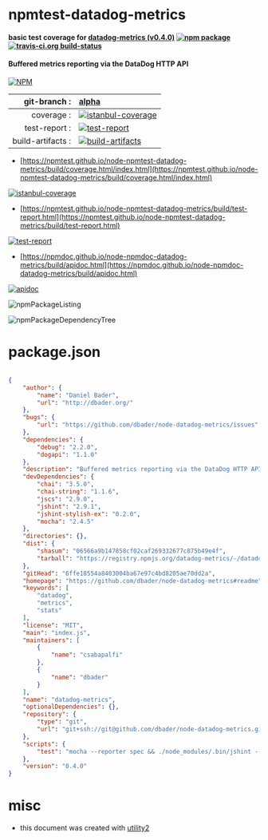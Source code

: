 # npmtest-datadog-metrics

#### basic test coverage for  [datadog-metrics (v0.4.0)](https://github.com/dbader/node-datadog-metrics#readme)  [![npm package](https://img.shields.io/npm/v/npmtest-datadog-metrics.svg?style=flat-square)](https://www.npmjs.org/package/npmtest-datadog-metrics) [![travis-ci.org build-status](https://api.travis-ci.org/npmtest/node-npmtest-datadog-metrics.svg)](https://travis-ci.org/npmtest/node-npmtest-datadog-metrics)

#### Buffered metrics reporting via the DataDog HTTP API

[![NPM](https://nodei.co/npm/datadog-metrics.png?downloads=true&downloadRank=true&stars=true)](https://www.npmjs.com/package/datadog-metrics)

| git-branch : | [alpha](https://github.com/npmtest/node-npmtest-datadog-metrics/tree/alpha)|
|--:|:--|
| coverage : | [![istanbul-coverage](https://npmtest.github.io/node-npmtest-datadog-metrics/build/coverage.badge.svg)](https://npmtest.github.io/node-npmtest-datadog-metrics/build/coverage.html/index.html)|
| test-report : | [![test-report](https://npmtest.github.io/node-npmtest-datadog-metrics/build/test-report.badge.svg)](https://npmtest.github.io/node-npmtest-datadog-metrics/build/test-report.html)|
| build-artifacts : | [![build-artifacts](https://npmtest.github.io/node-npmtest-datadog-metrics/glyphicons_144_folder_open.png)](https://github.com/npmtest/node-npmtest-datadog-metrics/tree/gh-pages/build)|

- [https://npmtest.github.io/node-npmtest-datadog-metrics/build/coverage.html/index.html](https://npmtest.github.io/node-npmtest-datadog-metrics/build/coverage.html/index.html)

[![istanbul-coverage](https://npmtest.github.io/node-npmtest-datadog-metrics/build/screenCapture.buildCi.browser.%252Ftmp%252Fbuild%252Fcoverage.lib.html.png)](https://npmtest.github.io/node-npmtest-datadog-metrics/build/coverage.html/index.html)

- [https://npmtest.github.io/node-npmtest-datadog-metrics/build/test-report.html](https://npmtest.github.io/node-npmtest-datadog-metrics/build/test-report.html)

[![test-report](https://npmtest.github.io/node-npmtest-datadog-metrics/build/screenCapture.buildCi.browser.%252Ftmp%252Fbuild%252Ftest-report.html.png)](https://npmtest.github.io/node-npmtest-datadog-metrics/build/test-report.html)

- [https://npmdoc.github.io/node-npmdoc-datadog-metrics/build/apidoc.html](https://npmdoc.github.io/node-npmdoc-datadog-metrics/build/apidoc.html)

[![apidoc](https://npmdoc.github.io/node-npmdoc-datadog-metrics/build/screenCapture.buildCi.browser.%252Ftmp%252Fbuild%252Fapidoc.html.png)](https://npmdoc.github.io/node-npmdoc-datadog-metrics/build/apidoc.html)

![npmPackageListing](https://npmtest.github.io/node-npmtest-datadog-metrics/build/screenCapture.npmPackageListing.svg)

![npmPackageDependencyTree](https://npmtest.github.io/node-npmtest-datadog-metrics/build/screenCapture.npmPackageDependencyTree.svg)



# package.json

```json

{
    "author": {
        "name": "Daniel Bader",
        "url": "http://dbader.org/"
    },
    "bugs": {
        "url": "https://github.com/dbader/node-datadog-metrics/issues"
    },
    "dependencies": {
        "debug": "2.2.0",
        "dogapi": "1.1.0"
    },
    "description": "Buffered metrics reporting via the DataDog HTTP API",
    "devDependencies": {
        "chai": "3.5.0",
        "chai-string": "1.1.6",
        "jscs": "2.9.0",
        "jshint": "2.9.1",
        "jshint-stylish-ex": "0.2.0",
        "mocha": "2.4.5"
    },
    "directories": {},
    "dist": {
        "shasum": "06566a9b147858cf02caf269332677c875b49e4f",
        "tarball": "https://registry.npmjs.org/datadog-metrics/-/datadog-metrics-0.4.0.tgz"
    },
    "gitHead": "6ffe18554a8403004ba67e97c4bd8205ae70dd2a",
    "homepage": "https://github.com/dbader/node-datadog-metrics#readme",
    "keywords": [
        "datadog",
        "metrics",
        "stats"
    ],
    "license": "MIT",
    "main": "index.js",
    "maintainers": [
        {
            "name": "csabapalfi"
        },
        {
            "name": "dbader"
        }
    ],
    "name": "datadog-metrics",
    "optionalDependencies": {},
    "repository": {
        "type": "git",
        "url": "git+ssh://git@github.com/dbader/node-datadog-metrics.git"
    },
    "scripts": {
        "test": "mocha --reporter spec && ./node_modules/.bin/jshint --reporter node_modules/jshint-stylish-ex/stylish.js *.js ./lib/*.js ./test/*.js && ./node_modules/.bin/jscs --config .jscsrc *.js ./lib/*.js ./test/*.js"
    },
    "version": "0.4.0"
}
```



# misc
- this document was created with [utility2](https://github.com/kaizhu256/node-utility2)
